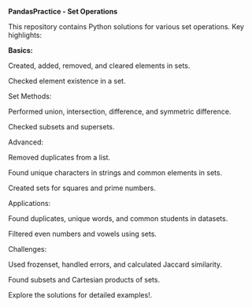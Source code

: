 **PandasPractice - Set Operations**

This repository contains Python solutions for various set operations. Key highlights:

**Basics:**

Created, added, removed, and cleared elements in sets.

Checked element existence in a set.


Set Methods:

Performed union, intersection, difference, and symmetric difference.

Checked subsets and supersets.


Advanced:

Removed duplicates from a list.

Found unique characters in strings and common elements in sets.

Created sets for squares and prime numbers.


Applications:

Found duplicates, unique words, and common students in datasets.

Filtered even numbers and vowels using sets.


Challenges:

Used frozenset, handled errors, and calculated Jaccard similarity.

Found subsets and Cartesian products of sets.


Explore the solutions for detailed examples!.



